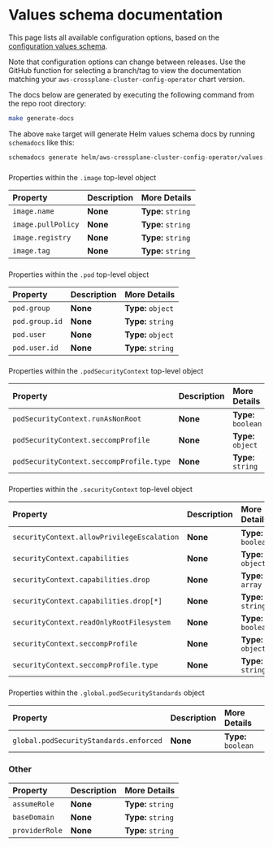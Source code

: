 # Values schema documentation

This page lists all available configuration options, based on the [configuration values schema](values.schema.json).

Note that configuration options can change between releases. Use the GitHub function for selecting a branch/tag to view the documentation matching your `aws-crossplane-cluster-config-operator` chart version.

The docs below are generated by executing the following command from the repo root directory:

```bash
make generate-docs
```

The above `make` target will generate Helm values schema docs by running `schemadocs` like this:

```bash
schemadocs generate helm/aws-crossplane-cluster-config-operator/values.schema.json -o helm/aws-crossplane-cluster-config-operator/README.md
```

<!-- DOCS_START -->

###
Properties within the `.image` top-level object

| **Property** | **Description** | **More Details** |
| :----------- | :-------------- | :--------------- |
| `image.name` |**None**|**Type:** `string`<br/>|
| `image.pullPolicy` |**None**|**Type:** `string`<br/>|
| `image.registry` |**None**|**Type:** `string`<br/>|
| `image.tag` |**None**|**Type:** `string`<br/>|

###
Properties within the `.pod` top-level object

| **Property** | **Description** | **More Details** |
| :----------- | :-------------- | :--------------- |
| `pod.group` |**None**|**Type:** `object`<br/>|
| `pod.group.id` |**None**|**Type:** `string`<br/>|
| `pod.user` |**None**|**Type:** `object`<br/>|
| `pod.user.id` |**None**|**Type:** `string`<br/>|

###
Properties within the `.podSecurityContext` top-level object

| **Property** | **Description** | **More Details** |
| :----------- | :-------------- | :--------------- |
| `podSecurityContext.runAsNonRoot` |**None**|**Type:** `boolean`<br/>|
| `podSecurityContext.seccompProfile` |**None**|**Type:** `object`<br/>|
| `podSecurityContext.seccompProfile.type` |**None**|**Type:** `string`<br/>|

###
Properties within the `.securityContext` top-level object

| **Property** | **Description** | **More Details** |
| :----------- | :-------------- | :--------------- |
| `securityContext.allowPrivilegeEscalation` |**None**|**Type:** `boolean`<br/>|
| `securityContext.capabilities` |**None**|**Type:** `object`<br/>|
| `securityContext.capabilities.drop` |**None**|**Type:** `array`<br/>|
| `securityContext.capabilities.drop[*]` |**None**|**Type:** `string`<br/>|
| `securityContext.readOnlyRootFilesystem` |**None**|**Type:** `boolean`<br/>|
| `securityContext.seccompProfile` |**None**|**Type:** `object`<br/>|
| `securityContext.seccompProfile.type` |**None**|**Type:** `string`<br/>|

###
Properties within the `.global.podSecurityStandards` object

| **Property** | **Description** | **More Details** |
| :----------- | :-------------- | :--------------- |
| `global.podSecurityStandards.enforced` |**None**|**Type:** `boolean`<br/>|

### Other

| **Property** | **Description** | **More Details** |
| :----------- | :-------------- | :--------------- |
| `assumeRole` |**None**|**Type:** `string`<br/>|
| `baseDomain` |**None**|**Type:** `string`<br/>|
| `providerRole` |**None**|**Type:** `string`<br/>|



<!-- DOCS_END -->
